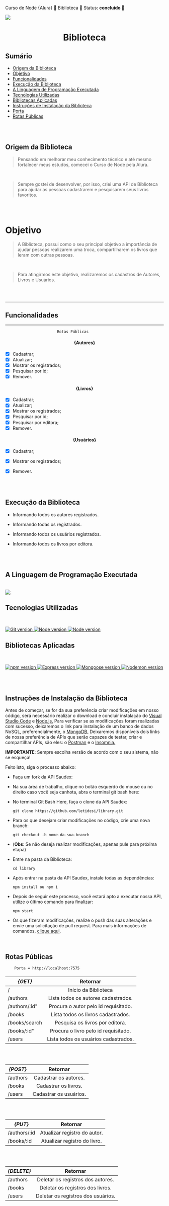 Curso de Node {Alura} 💜 Biblioteca 💜 Status: **concluído 💜** 

<img src="assets/library.png">

# <h1 align="center" style="font-weight: bold">Biblioteca</h1>

## **Sumário**

- [Origem da Biblioteca](#origem-da-biblioteca)
- [Objetivo](#objetivo)
- [Funcionalidades](#funcionalidades)
- [Execução da Biblioteca](#execução-da-biblioteca)
- [A Linguagem de Programação Executada](#a-linguagem-de-programação-executada)
- [Tecnologias Utilizadas](#tecnologias-utilizadas)
- [Bibliotecas Aplicadas](#bibliotecas-aplicadas)
- [Instruções de Instalação da Biblioteca](#instruções-de-instalação-da-biblioteca)
- [Porta](#rotas-públicas)
- [Rotas Públicas](#rotas-públicas)

<br>

<br>

## **Origem da Biblioteca**

> Pensando em melhorar meu conhecimento técnico e até mesmo fortalecer meus estudos, comecei o Curso de Node pela Alura.

<br>

>  Sempre gostei de desenvolver, por isso, criei uma API de Biblioteca para ajudar as pessoas cadastrarem e pesquisarem seus livros favoritos.

<br>


<br>


# **Objetivo**

>  A Biblioteca, possui como o seu principal objetivo a importância de ajudar pessoas realizarem uma troca, compartilharem os livros que leram com outras pessoas.

<br>

>  Para atingirmos este objetivo, realizaremos os cadastros de Autores, Livros e Usuários.

<br>

<br>

<hr>

## **Funcionalidades**

<hr>

                           Rotas Públicas

<h4 align="center" style="font-weight: bold"> {Autores} </h4>

- [X] Cadastrar;
- [X] Atualizar;
- [X] Mostrar os registrados;
- [X] Pesquisar por id;
- [X] Remover.

<h4 align="center" style="font-weight: bold"> {Livros} </h4>

- [X] Cadastrar;
- [X] Atualizar;
- [X] Mostrar os registrados;
- [X] Pesquisar por id;
- [X] Pesquisar por editora;
- [X] Remover.

<h4 align="center" style="font-weight: bold"> {Usuários} </h4>                               

- [X] Cadastrar;
- [X] Mostrar os registrados;
- [X] Remover.



<br>

<br>

##  **Execução da Biblioteca** 

 - Informando todos os autores registrados. 

 -  Informando todas os registrados. 
 
 -  Informando todos os usuários registrados. 
 
 - Informando todos os livros por editora. 


<br>

<br>

## **A Linguagem de Programação Executada**
<p align="justify"><br><img src="https://img.shields.io/badge/JavaScript-C71585?style=for-the-badge&logo=javascript&logoColor=black"></img></p>

## **Tecnologias Utilizadas**
<br>
<p  align="justify">
<a  href="https://git-scm.com/"><img  alt="Git version"  src="https://img.shields.io/badge/Git/GitHub-slateblue">
<a  href="https://nodejs.org/pt-br/"><img  alt="Node version"  src="https://img.shields.io/badge/NodeJS-violet">
<a  href="https://www.mongodb.com/cloud/atlas"><img  alt="Node version"  src="https://img.shields.io/badge/MongoDB%20Atlas-slateblue"></a>

## **Bibliotecas Aplicadas**
<br>

<p  align="justify">
<a  href="https://www.npmjs.com/"><img  alt="npm version"  src="https://img.shields.io/badge/npm-6.14.6-slateblue">
<a  href="https://expressjs.com/pt-br/"><img  alt="Express version"  src="https://img.shields.io/badge/express-4.17.1-slateblue">
<a  href="https://mongoosejs.com/"><img  alt="Mongoose version"  src="https://img.shields.io/badge/mongoose-5.10.17-slateblue">
<a  href="https://www.npmjs.com/package/nodemon"><img  alt="Nodemon version"  src="https://img.shields.io/badge/nodemon-2.0.6-violet">
</a>
</p>

<br>

<br>

## **Instruções de Instalação da Biblioteca** 

 Antes de começar, se for da sua preferência criar modificações em nosso código, será necessário realizar o download e concluir instalação do  <a href="https://code.visualstudio.com/download">Visual Studio Code</a> e <a href="https://nodejs.org/en/download/">Node.js.</a>
Para verificar se as modificações foram realizadas com sucesso, deixaremos o link para instalação de um banco de dados NoSQL, preferencialmente, o <a href="https://www.mongodb.com/try/download/community">MongoDB.</a>
Deixaremos disponíveis dois links de nossa preferência de APIs que serão capazes de testar, criar e compartilhar APIs, são eles: o   <a href="https://www.postman.com/downloads/">Postman</a> e o </a>  <a href="https://insomnia.rest/download">Insomnia.</a>

**IMPORTANTE**: Sempre escolha versão de acordo com o seu sistema, não se esqueça!



Feito isto, siga o processo abaixo:

 - Faça um fork da API Saudex:


 - Na sua área de trabalho, clique no botão esquerdo do mouse ou no direito caso você seja canhota, abra o terminal git bash here:

- No terminal Git Bash Here, faça o clone da API Saudex:

      git clone https://github.com/letidesi/library.git

- Para os que desejam criar modificações no código, crie uma nova branch:


      git checkout -b nome-da-sua-branch

- (**Obs**: Se não deseja realizar modificações, apenas pule para próxima etapa)

- Entre na pasta da Biblioteca:

      cd library

- Após entrar na pasta da API Saudex, instale todas as dependências:

      npm install ou npm i

- Depois de seguir este processo, você estará apto a executar nossa API, utilize o último comando para finalizar:

      npm start

- Os que fizeram modificações, realize o push das suas alterações e envie uma solicitação de pull request. Para mais informações de comandos, <a href="https://gist.github.com/letidesi/47454278dff1f7b666802f3cc4951292">clique aqui</a>.

<br>



##  **Rotas Públicas**

        Porta = http://localhost:7575
        
<h6>

| **_{GET}_** | Retornar |
| ------------------- | :-------------------: |
| / | Início da Biblioteca |
| /authors | Lista todos os autores cadastrados. |
| /authors/:id"| Procura o autor pelo id requisitado. |
| /books | Lista todos os livros cadastrados. |
| /books/search | Pesquisa os livros por editora. |
| /books/:id"| Procura o livro pelo id requisitado. |
| /users | Lista todos os usuários cadastrados. |

<br>

<br>

| **_{POST}_** | Retornar |
| ------------------- | :-------------------: |
| /authors| Cadastrar os autores. |
| /books| Cadastrar os livros. |
| /users| Cadastrar os usuários. |



<br>

<br>



| **_{PUT}_** | Retornar |
| ------------------- | :-------------------: |
| /authors/:id| Atualizar registro do autor. |
| /books/:id| Atualizar registro do livro. |




<br>

<br>

| **_{DELETE}_** | Retornar |
| ------------------- | :-------------------: |
| /authors| Deletar os registros dos autores. |
| /books| Deletar os registros dos livros. |
| /users| Deletar os registros dos usuários. |

</h6>

<br>

<br>
